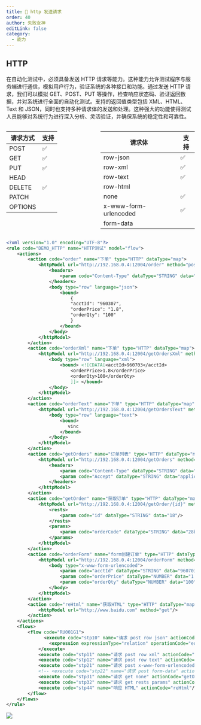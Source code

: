 ```yaml
---
title: 🍒 http 发送请求
order: 40
author: 失败女神
editLink: false
category:
  - 能力
---
```


## HTTP

在自动化测试中，必须具备发送 HTTP 请求等能力。这种能力允许测试程序与服务端进行通信，模拟用户行为，验证系统的各种接口和功能。通过发送 HTTP 请求，我们可以模拟 GET、POST、PUT 等操作，检查响应状态码、验证返回数据，并对系统进行全面的自动化测试。支持的返回值类型包括 XML、HTML、Text 和 JSON，同时也支持多种请求体的发送和处理。这种强大的功能使得测试人员能够对系统行为进行深入分析、灵活验证，并确保系统的稳定性和可靠性。

<div style="display: flex;">
  <div style="flex: 1;">
    
| 请求方式 | 支持 |
| -------- | ---- |
| POST     | ✅   |
| GET      | ✅   |
| PUT      | ✅   |
| HEAD     |      |
| DELETE   | ✅   |
| PATCH    |      |
| OPTIONS  |      |

  </div>
  <div style="flex: 1;">

| 请求体                | 支持 |
| --------------------- | ---- |
| row-json              | ✅   |
| row-xml               | ✅   |
| row-text              | ✅   |
| row-html              |      |
| none                  | ✅   |
| x-www-form-urlencoded | ✅   |
| form-data             |      |

  </div>
</div>

<div style="display: flex; justify-content: center; align-items: center;">

</div>

```xml copy
<?xml version="1.0" encoding="UTF-8"?>
<rule code="DEMO_HTTP" name="HTTP测试" model="flow">
    <actions>
        <action code="order" name="下单" type="HTTP" dataType="map">
            <httpModel url="http://192.168.0.4:12004/order" method="post">
                <headers>
                    <param code="Content-Type" dataType="STRING" data="application/json;charset=utf-8"/>
                </headers>
                <body type="row" language="json">
                    <bound>
                        {
                        "acctId": "960307",
                        "orderPrice": "1.8",
                        "orderQty": "100"
                        }
                    </bound>
                </body>
            </httpModel>
        </action>
        <action code="orderXml" name="下单" type="HTTP" dataType="map">
            <httpModel url="http://192.168.0.4:12004/getOrdersXml" method="post">
                <body type="row" language="xml">
                    <bound> <![CDATA[<acctId>960703</acctId>
                        <orderPrice>1.8</orderPrice>
                        <orderQty>100</orderQty>
                        ]]> </bound>
                </body>
            </httpModel>
        </action>
        <action code="orderText" name="下单" type="HTTP" dataType="map">
            <httpModel url="http://192.168.0.4:12004/getOrdersText" method="post">
                <body type="row" language="text">
                    <bound>
                       vinc
                    </bound>
                </body>
            </httpModel>
        </action>
        <action code="getOrders" name="订单列表" type="HTTP" dataType="map">
            <httpModel url="http://192.168.0.4:12004/getOrders" method="get">
                <headers>
                    <param code="Content-Type" dataType="STRING" data="application/json;charset=utf-8"/>
                    <param code="Accept" dataType="STRING" data="application/json"/>
                </headers>
            </httpModel>
        </action>
        <action code="getOrder" name="获取订单" type="HTTP" dataType="map">
            <httpModel url="http://192.168.0.4:12004/getOrder/{id}" method="get">
                <rests>
                    <param code="id" dataType="STRING" data="18"/>
                </rests>
                <params>
                    <param code="orderCode" dataType="STRING" data="28bcff20b0"/>
                </params>
            </httpModel>
        </action>
        <action code="orderForm" name="form创建订单" type="HTTP" dataType="map">
            <httpModel url="http://192.168.0.4:12004/orderForm" method="post">
                <body type="x-www-form-urlencoded">
                    <param code="acctId" dataType="STRING" data="960703"/>
                    <param code="orderPrice" dataType="NUMBER" data="1.8"/>
                    <param code="orderQty" dataType="NUMBER" data="100"/>
                </body>
            </httpModel>
        </action>
        <action code="reHtml" name="获取HTML" type="HTTP" dataType="map">
            <httpModel url="http://www.baidu.com" method="get"/>
        </action>
    </actions>
    <flows>
        <flow code="RU001G1">
              <execute code="stp10" name="请求 post row json" actionCode="order">
                <expression expressionType="relation" operationCode="eq" dataType="STRING" cover="${data.code}" threshold="200"/>
            </execute>
            <execute code="stp11" name="请求 post row xml" actionCode="orderXml"/>
            <execute code="stp12" name="请求 post row text" actionCode="orderText"/>
            <execute code="stp21" name="请求 post x-www-form-urlencoded" actionCode="orderForm"/>
            <!-- <execute code="stp22" name="请求 post form-data" actionCode="orderForm"/> -->
            <execute code="stp31" name="请求 get none" actionCode="getOrders"/>
            <execute code="stp32" name="请求 get rests params" actionCode="getOrder"/>
            <execute code="stp44" name="响应 HTML" actionCode="reHtml"/>
        </flow>
    </flows>
</rule>

```

<img class="heardImg" src="/demo/http.png">
